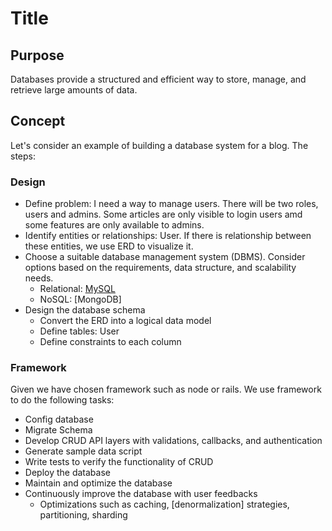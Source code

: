 # Title

## Purpose

Databases provide a structured and efficient way to store, manage, and retrieve large amounts of data.

## Concept

Let's consider an example of building a database system for a blog. The steps:

### Design

* Define problem: I need a way to manage users. There will be two roles, users and admins. Some articles are only visible to login users amd some features are only available to admins.
* Identify entities or relationships: User. If there is relationship between these entities, we use ERD to visualize it.
* Choose a suitable database management system (DBMS). Consider options based on the requirements, data structure, and scalability needs.
  * Relational: [MySQL](/blog/software/database/mysql)
  * NoSQL: [MongoDB]
* Design the database schema
  * Convert the ERD into a logical data model
  * Define tables: User
  * Define constraints to each column

### Framework

Given we have chosen framework such as node or rails. We use framework to do the following tasks:

* Config database
* Migrate Schema
* Develop CRUD API layers with validations, callbacks, and authentication
* Generate sample data script
* Write tests to verify the functionality of CRUD
* Deploy the database
* Maintain and optimize the database
* Continuously improve the database with user feedbacks
  * Optimizations such as caching, [denormalization] strategies, partitioning, sharding
